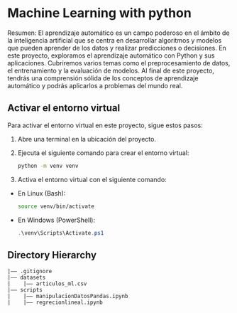 Machine Learning with python
===
Resumen: 
El aprendizaje automático es un campo poderoso en el ámbito de la inteligencia artificial que se centra en desarrollar algoritmos y modelos que pueden aprender de los datos y realizar predicciones o decisiones. En este proyecto, exploramos el aprendizaje automático con Python y sus aplicaciones. Cubriremos varios temas como el preprocesamiento de datos, el entrenamiento y la evaluación de modelos. Al final de este proyecto, tendrás una comprensión sólida de los conceptos de aprendizaje automático y podrás aplicarlos a problemas del mundo real.


## Activar el entorno virtual

Para activar el entorno virtual en este proyecto, sigue estos pasos:

1. Abre una terminal en la ubicación del proyecto.

2. Ejecuta el siguiente comando para crear el entorno virtual:
    ```bash
    python -m venv venv
    ```

3. Activa el entorno virtual con el siguiente comando:

  - En Linux (Bash):
    ```bash
    source venv/bin/activate
    ```

  - En Windows (PowerShell):
    ```powershell
    .\venv\Scripts\Activate.ps1
    ```

## Directory Hierarchy
```
|—— .gitignore
|—— datasets
|    |—— articulos_ml.csv
|—— scripts
|    |—— manipulacionDatosPandas.ipynb
|    |—— regrecionlineal.ipynb
```